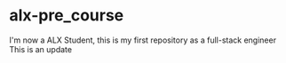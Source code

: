 # alx-pre_course
I'm now a ALX Student, this is my first repository as a full-stack engineer
This is an update
